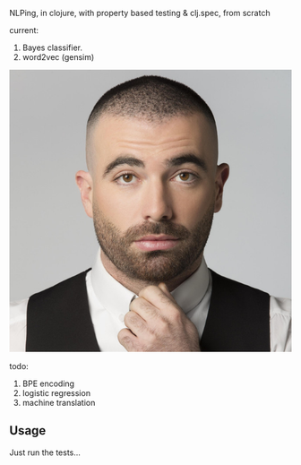 NLPing, in clojure, with property based testing & clj.spec, from scratch

current:
1. Bayes classifier.
2. word2vec (gensim)


![the inspiration](omer.jpg)
 
todo:
1. BPE encoding
2. logistic regression
3. machine translation

## Usage
Just run the tests...
